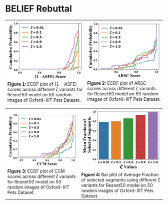 # BELIEF Rebuttal

<table>
  <tr>
    <td>
      <img src="https://github.com/anonymousuai2025/belief/blob/main/1-asfe_ecdf_zeta0to6.png" width="400"/>
      <br>
      <b>Figure 1:</b> ECDF plot of (1 - ASFE) scores across different ζ variants for Resnet50 model on 50 random images of Oxford-IIIT Pets Dataset.
    </td>
    <td>
      <img src="https://github.com/anonymousuai2025/belief/blob/main/arsc_ecdf_zeta0to6.png" width="400"/>
      <br>
      <b>Figure 2:</b> ECDF plot of ARSC scores across different ζ variants for Resnet50 model on 50 random images of Oxford-IIIT Pets Dataset.
    </td>
  </tr>
</table>

<table>
  <tr>
    <td>
      <img src="https://github.com/anonymousuai2025/belief/blob/main/ccm_ecdf_zeta0to6.png" width="400"/>
      <br>
      <b>Figure 3:</b> ECDF plot of CCM scores across different ζ variants for Resnet50 model on 50 random images of Oxford-IIIT Pets Dataset.
    </td>
    <td>
      <img src="https://github.com/anonymousuai2025/belief/blob/main/mean_fraction_selected_per_zeta.jpeg" width="350"/>
      <br>
      <b>Figure 4:</b> Bar plot of Average Fraction of selected segments using different ζ variants for Resnet50 model on 50 random images  of Oxford-IIIT Pets Dataset.
    </td>
  </tr>
</table>

